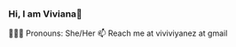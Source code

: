 ### Hi, I am Viviana👋
🧚🏽‍♀️ Pronouns: She/Her 📫 Reach me at viviviyanez at gmail

<!--
**vivitt/vivitt** is a ✨ _special_ ✨ repository because its `README.md` (this file) appears on your GitHub profile.
